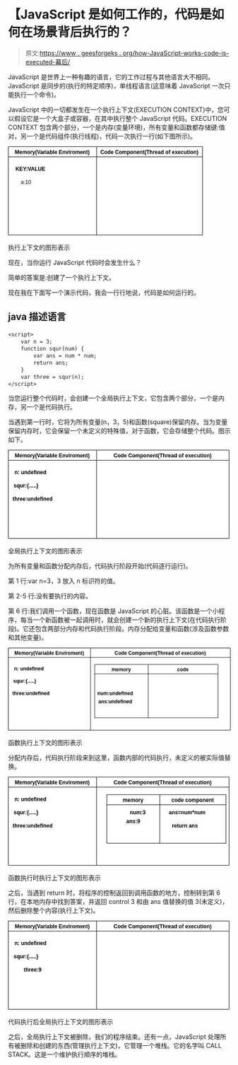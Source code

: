 # 【JavaScript 是如何工作的，代码是如何在场景背后执行的？

> 原文:[https://www . geesforgeks . org/how-JavaScript-works-code-is-executed-幕后/](https://www.geeksforgeeks.org/how-javascript-works-and-code-is-executed-behind-the-scene/)

JavaScript 是世界上一种有趣的语言，它的工作过程与其他语言大不相同。JavaScript 是同步的(执行的特定顺序)，单线程语言(这意味着 JavaScript 一次只能执行一个命令)。

JavaScript 中的一切都发生在一个执行上下文(EXECUTION CONTEXT)中，您可以假设它是一个大盒子或容器，在其中执行整个 JavaScript 代码。EXECUTION CONTEXT 包含两个部分，一个是内存(变量环境)，所有变量和函数都存储键:值对，另一个是代码组件(执行线程)，代码一次执行一行(如下图所示)。

![](img/53927ec46a4912924f1ba32abe6a5a6c.png)

执行上下文的图形表示

现在，当你运行 JavaScript 代码时会发生什么？

简单的答案是:创建了一个执行上下文。

现在我在下面写一个演示代码，我会一行行地说，代码是如何运行的。

## java 描述语言

```
<script>
    var n = 3;
    function squr(num) {
        var ans = num * num;
        return ans;
    }
    var three = squr(n);
</script>
```

当您运行整个代码时，会创建一个全局执行上下文，它包含两个部分，一个是内存，另一个是代码执行。

当遇到第一行时，它将为所有变量(n，3，5)和函数(square)保留内存。当为变量保留内存时，它会保留一个未定义的特殊值，对于函数，它会存储整个代码。图示如下。

![](img/0d0a70860a8c81c9fa0e1f379477c649.png)

全局执行上下文的图形表示

为所有变量和函数分配内存后，代码执行阶段开始(代码逐行运行)。

第 1 行:var n=3，3 放入 n 标识符的值。

第 2-5 行:没有要执行的内容。

第 6 行:我们调用一个函数，现在函数是 JavaScript 的心脏。该函数是一个小程序，每当一个新函数被一起调用时，就会创建一个新的执行上下文(在代码执行阶段)。它还包含两部分内存和代码执行阶段。内存分配给变量和函数(涉及函数参数和其他变量)。

![](img/2a7c8bd9fd9c5d00b78dbcba9b957bd8.png)

函数执行上下文的图形表示

分配内存后，代码执行阶段来到这里，函数内部的代码执行，未定义的被实际值替换。

![](img/b9d5d8ac865311961a01aa13ad7e6072.png)

函数执行时执行上下文的图形表示

之后，当遇到 return 时，将程序的控制返回到调用函数的地方，控制转到第 6 行，在本地内存中找到答案，并返回 control 3 和由 ans 值替换的值 3(未定义)，然后删除整个内容(执行上下文)。

![](img/32984e0881dd85ebf7fad5afc4e379fc.png)

代码执行后全局执行上下文的图形表示

之后，全局执行上下文被删除，我们的程序结束。还有一点，JavaScript 处理所有被删除和创建的东西(管理执行上下文)，它管理一个堆栈。它的名字叫 CALL STACK。这是一个维护执行顺序的堆栈。